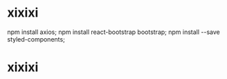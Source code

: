 # xixixi
npm install axios;
npm install react-bootstrap bootstrap;
npm install --save styled-components;
# xixixi
